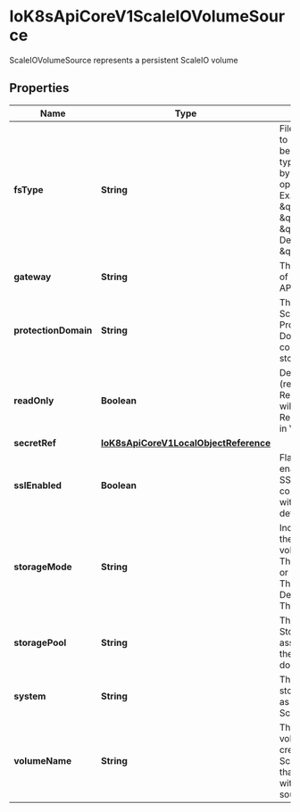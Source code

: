 

# IoK8sApiCoreV1ScaleIOVolumeSource

ScaleIOVolumeSource represents a persistent ScaleIO volume
## Properties

Name | Type | Description | Notes
------------ | ------------- | ------------- | -------------
**fsType** | **String** | Filesystem type to mount. Must be a filesystem type supported by the host operating system. Ex. \&quot;ext4\&quot;, \&quot;xfs\&quot;, \&quot;ntfs\&quot;. Default is \&quot;xfs\&quot;. |  [optional]
**gateway** | **String** | The host address of the ScaleIO API Gateway. | 
**protectionDomain** | **String** | The name of the ScaleIO Protection Domain for the configured storage. |  [optional]
**readOnly** | **Boolean** | Defaults to false (read/write). ReadOnly here will force the ReadOnly setting in VolumeMounts. |  [optional]
**secretRef** | [**IoK8sApiCoreV1LocalObjectReference**](IoK8sApiCoreV1LocalObjectReference.md) |  | 
**sslEnabled** | **Boolean** | Flag to enable/disable SSL communication with Gateway, default false |  [optional]
**storageMode** | **String** | Indicates whether the storage for a volume should be ThickProvisioned or ThinProvisioned. Default is ThinProvisioned. |  [optional]
**storagePool** | **String** | The ScaleIO Storage Pool associated with the protection domain. |  [optional]
**system** | **String** | The name of the storage system as configured in ScaleIO. | 
**volumeName** | **String** | The name of a volume already created in the ScaleIO system that is associated with this volume source. |  [optional]



